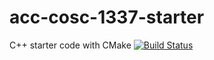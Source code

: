 # acc-cosc-1337-starter
C++ starter code with CMake 
[![Build Status](https://travis-ci.org/acc-cosc-1337-fall-2019/acc-cosc-1337-fall-2019-ZachJ4180.svg?branch=master)](https://travis-ci.org/acc-cosc-1337-fall-2019/acc-cosc-1337-fall-2019-ZachJ4180)
